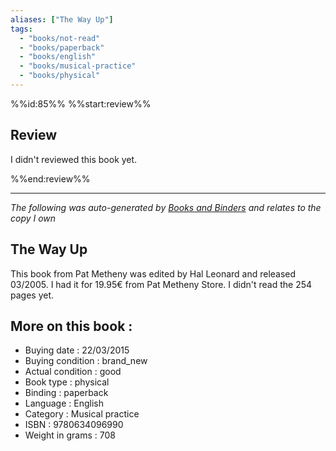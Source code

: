 ```yaml
---
aliases: ["The Way Up"] 
tags: 
  - "books/not-read" 
  - "books/paperback" 
  - "books/english"
  - "books/musical-practice"
  - "books/physical"
---
```

%%id:85%%
%%start:review%%
## Review
I didn't reviewed this book yet. 

%%end:review%%

---
_The following was auto-generated by [Books and Binders](Books%20and%20Binders.md) and relates to the copy I own_
## The Way Up
This book from Pat Metheny was edited by Hal Leonard and released 03/2005. I had it for 19.95€ from Pat Metheny Store. I didn't read the 254 pages yet.

## More on this book :
- Buying date : 22/03/2015
- Buying condition : brand_new
- Actual condition : good
- Book type : physical
- Binding : paperback
- Language : English
- Category : Musical practice
- ISBN : 9780634096990
- Weight in grams : 708
